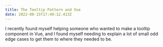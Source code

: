 ```yaml
---
title: The Tooltip Pattern and Vue
date: 2022-08-15T17:49:12.413Z
---
```

I recently found myself helping someone who wanted to make a tooltip component in Vue, and I found myself needing to explain a lot of small odd edge cases to get them to where they needed to be.